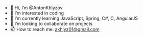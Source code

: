- 👋 Hi, I’m @AntonKhlyzov
- 👀 I’m interested in coding
- 🌱 I’m currently learning JavaScript, Spring, C#, C, AngularJS
- 💞️ I’m looking to collaborate on projects
- 📫 How to reach me: akhlyz01@gmail.com

<!---
AntonKhlyzov/AntonKhlyzov is a ✨ special ✨ repository because its `README.md` (this file) appears on your GitHub profile.
You can click the Preview link to take a look at your changes.
--->
